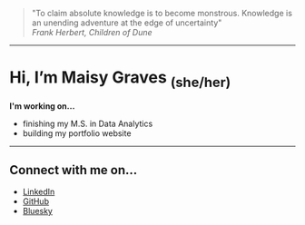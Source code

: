 >"To claim absolute knowledge is to become monstrous. Knowledge is an unending adventure at the edge of uncertainty"
</br>*Frank Herbert, Children of Dune*

---

# Hi, I’m Maisy Graves <sub>(she/her)</sub>

**I'm working on...**  
- finishing my M.S. in Data Analytics
- building my portfolio website
  
---

## Connect with me on...
- [LinkedIn](www.linkedin.com/in/maigraves)
- [GitHub](https://github.com/maisygraves)
- [Bluesky](https://bsky.app/profile/nuptia4.bsky.social)

